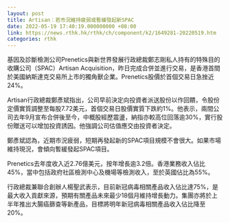 ```yaml
---
layout: post
title: Artisan：若市況維持疲弱或暫緩發起新SPAC
date: 2022-05-19 17:40:19.000000000 +08:00
link: https://news.rthk.hk/rthk/ch/component/k2/1649281-20220519.htm
categories: rthk
---
```


基因及診斷檢測公司Prenetics與新世界發展行政總裁鄭志剛私人持有的特殊目的收購公司（SPAC）Artisan Acquisition，昨日完成合併並進行交易，是香港首間於美國納斯達克交易所上市的獨角獸企業。Prenetics股價於首個交易日急挫近24%。

Artisan行政總裁鄭彥斌指出，公司早前決定向投資者派送股份以作回饋，令股份定價實質調整至每股7.72美元，首個交易日股價實質下跌約1%。他表示，兩間公司去年9月宣布合併後至今，中概股經歷震盪，納指亦較高位回落逾30%，實行股份贈送可以增加投資誘因。他強調公司估值應交由投資者決定。

鄭彥斌認為，近期市況疲弱，短期再發起新的SPAC項目規模不會很大。如果市場維持現況，會傾向暫緩發起SPAC項目。

Prenetics去年度收入近2.76億美元，按年增長逾3.2倍。香港業務收入佔比45%，當中包括政府社區檢測中心及機場等檢測收入，至於英國佔比為55%。

行政總裁兼聯合創辦人楊聖武表示，目前新冠病毒相關產品收入佔比達75%，是最大收入貢獻來源，預期有關產品未來最少18個月維持增長動力。集團亦將於上半年推出大腸癌篩查等新產品，目標將明年新冠病毒相關產品收入佔比降至20%。
